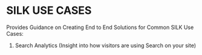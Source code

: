SILK USE CASES
============

Provides Guidance on Creating End to End Solutions for Common SILK Use Cases:

1. Search Analytics (Insight into how visitors are using Search on your site)
